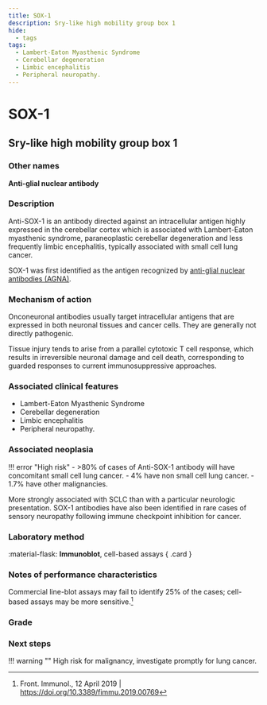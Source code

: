 ```yaml
---
title: SOX-1
description: Sry-like high mobility group box 1
hide:
  - tags
tags:
  - Lambert-Eaton Myasthenic Syndrome
  - Cerebellar degeneration
  - Limbic encephalitis
  - Peripheral neuropathy.
---
```


# SOX-1

## **Sry-like high mobility group box 1**

### Other names
**Anti-glial nuclear antibody**

### Description
Anti-SOX-1 is an antibody directed against an intracellular antigen highly expressed in the cerebellar cortex which is associated with Lambert-Eaton myasthenic syndrome, paraneoplastic cerebellar degeneration and less frequently limbic encephalitis, typically associated with small cell lung cancer. 

SOX-1 was first identified as the antigen recognized by [anti-glial nuclear antibodies (AGNA)](#).  

### Mechanism of action
Onconeuronal antibodies usually target intracellular antigens that are expressed in both neuronal tissues and cancer cells. They are generally not directly pathogenic. 

Tissue injury tends to arise from a parallel cytotoxic T cell response, which results in irreversible neuronal damage and cell death, corresponding to guarded responses to current immunosuppressive approaches.

### Associated clinical features
- Lambert-Eaton Myasthenic Syndrome
- Cerebellar degeneration
- Limbic encephalitis
- Peripheral neuropathy.

### Associated neoplasia
!!! error "High risk"
    - >80% of cases of Anti-SOX-1 antibody will have concomitant small cell lung cancer. 
    - 4% have non small cell lung cancer. 
    - 1.7% have other malignancies. 

More strongly associated with SCLC than with a particular neurologic presentation. SOX-1 antibodies have also been identified in rare cases of sensory neuropathy following immune checkpoint inhibition for cancer.

### Laboratory method
<div class="grid" markdown>

:material-flask: **Immunoblot**, cell-based assays
{ .card }

</div>

### Notes of performance characteristics
Commercial line-blot assays may fail to identify 25% of the cases; cell-based assays may be more sensitive.[^3] 

### Grade

### Next steps
!!! warning ""
    High risk for malignancy, investigate promptly for lung cancer.

[^1]: Graus, Francesc, Alberto Vogrig, Sergio Muñiz-Castrillo, Jean-Christophe G. Antoine, Virginie Desestret, Divyanshu Dubey, Bruno Giometto, et al. “Updated Diagnostic Criteria for Paraneoplastic Neurologic Syndromes.” Neurology - Neuroimmunology Neuroinflammation 8, no. 4 (July 2021): e1014. 
[^2]: Sun X, Tan J, Sun H, et al. Anti-SOX1 Antibodies in Paraneoplastic Neurological Syndrome. J Clin Neurol. 2020;16(4):530-546. doi:10.3988/jcn.2020.16.4.530
[^3]: Front. Immunol., 12 April 2019 | https://doi.org/10.3389/fimmu.2019.00769
